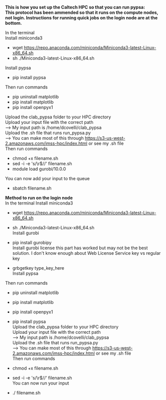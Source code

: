 **This is how you set up the Caltech HPC so that you can run pypsa:**  
**This protocol has been ammended so that it runs on the compute nodes, not login. Instructions for running quick jobs on the login node are at the bottom.**  

In the terminal  
Install miniconda3  
* wget https://repo.anaconda.com/miniconda/Miniconda3-latest-Linux-x86_64.sh  
* sh ./Miniconda3-latest-Linux-x86_64.sh     

Install pypsa  
* pip install pypsa  

Then run commands  
* pip uninstall matplotlib  
* pip install matplotlib  
* pip install openpyx1 

Upload the clab_pypsa folder to your HPC directory  
Upload your input file with the correct path  
--> My input path is /home/dcovelli/clab_pypsa  
Upload the .sh file that runs run_pypsa.py  
--> You can make most of this through https://s3-us-west-2.amazonaws.com/imss-hpc/index.html or see my .sh file  
Then run commands   
* chmod +x filename.sh  
* sed -i -e 's/\r$//' filename.sh 
* module load gurobi/10.0.0


You can now add your input to the queue  
* sbatch filename.sh  


**Method to run on the login node**  
In the terminal
Install miniconda3  

* wget https://repo.anaconda.com/miniconda/Miniconda3-latest-Linux-x86_64.sh  
* sh ./Miniconda3-latest-Linux-x86_64.sh  
Install gurobi  

* pip install gurobipy  
Install gurobi license this part has worked but may not be the best solution. I don't know enough about Web License Service key vs regular key  

* grbgetkey type_key_here  
Install pypsa 

Then run commands  

* pip uninstall matplotlib  
* pip install matplotlib  
* pip install openpyx1  

* pip install pypsa  
Upload the clab_pypsa folder to your HPC directory  
Upload your input file with the correct path  
--> My input path is /home/dcovelli/clab_pypsa  
Upload the .sh file that runs run_pypsa.py  
--> You can make most of this through https://s3-us-west-2.amazonaws.com/imss-hpc/index.html or see my .sh file  
Then run commands  
* chmod +x filename.sh  
* sed -i -e 's/\r$//' filename.sh  
You can now run your input  

* ./ filename.sh  

